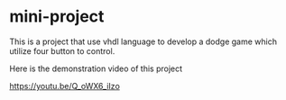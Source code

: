 # mini-project
This is a project that use vhdl language to develop a dodge game which utilize four button to control.

Here is the demonstration video of this project

https://youtu.be/Q_oWX6_iIzo
